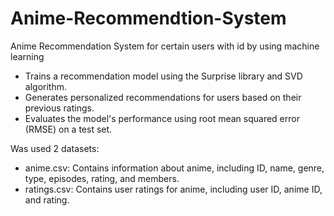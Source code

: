 # Anime-Recommendtion-System
Anime Recommendation System for certain users with id by using machine learning
- Trains a recommendation model using the Surprise library and SVD algorithm.
- Generates personalized recommendations for users based on their previous ratings.
- Evaluates the model's performance using root mean squared error (RMSE) on a test set.

Was used 2 datasets:

- anime.csv: Contains information about anime, including ID, name, genre, type, episodes, rating, and members.
- ratings.csv: Contains user ratings for anime, including user ID, anime ID, and rating.
